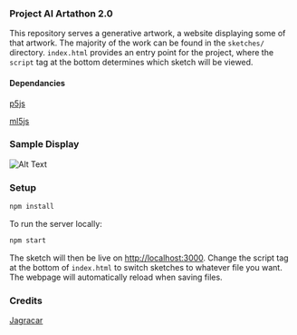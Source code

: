 ### Project AI Artathon 2.0

This repository serves a generative artwork, a website displaying some of that artwork. The majority of the work can be found in the `sketches/` directory. 
`index.html` provides an entry point for the project, where the `script` tag at the bottom determines which sketch will be viewed.


#### Dependancies
[p5js](https://p5js.org/)

[ml5js](https://ml5js.org/)


### Sample Display
![Alt Text](sample/sample.gif)



### Setup


```bash
npm install
```

To run the server locally:

```bash
npm start
```

The sketch will then be live on [http://localhost:3000](http://localhost:3000). Change the script tag at the bottom of `index.html` to switch sketches to whatever file you want. The webpage will automatically reload when saving files.

### Credits
[Jagracar](https://jagracar.com/)
